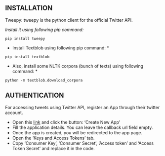 ## INSTALLATION

Tweepy: tweepy is the python client for the official Twitter API.

*Install it using following pip command:*

```
pip install tweepy
```

* Install Textblob using following pip command: *

```
pip install textblob
```
* Also, install some NLTK corpora (bunch of texts) using following command: *

```
python -m textblob.download_corpora
```

## AUTHENTICATION

For accessing tweets using Twitter API, register an App through their twitter account. 

- Open this [link](https://apps.twitter.com/) and click the button: ‘Create New App’
- Fill the application details. You can leave the callback url field empty.
- Once the app is created, you will be redirected to the app page.
- Open the ‘Keys and Access Tokens’ tab.
- Copy ‘Consumer Key’, ‘Consumer Secret’, ‘Access token’ and ‘Access Token Secret’ and replace it in the code.
